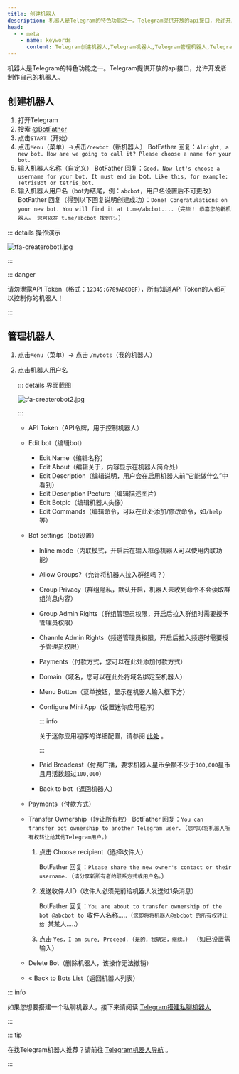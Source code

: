 ```yaml
---
title: 创建机器人
description: 机器人是Telegram的特色功能之一。Telegram提供开放的api接口，允许开发者制作自己的机器人。本文介绍了如何创建自己的机器人，以及管理机器人的各项功能说明。
head:
  - - meta
    - name: keywords
      content: Telegram创建机器人,Telegram机器人,Telegram管理机器人,Telegram编辑机器人,TG创建机器人,TG机器人,TG管理机器人,TG编辑机器人,电报创建机器人,电报机器人,电报管理机器人,电报编辑机器人
---
```


机器人是Telegram的特色功能之一。Telegram提供开放的api接口，允许开发者制作自己的机器人。

## 创建机器人

1. 打开Telegram
2. 搜索 [@BotFather](https://t.me/botfather)
3. 点击`START`（开始）
4. 点击`Menu`（菜单）->点击`/newbot`（新机器人）
    BotFather 回复：`Alright, a new bot. How are we going to call it? Please choose a name for your bot.`
5. 输入机器人名称（自定义）
    BotFather 回复：`Good. Now let's choose a username for your bot. It must end in `bot`. Like this, for example: TetrisBot or tetris_bot.`
6. 输入机器人用户名（bot为结尾，例：`abcbot`，用户名设置后不可更改）
    BotFather 回复（得到以下回复说明创建成功）：`Done! Congratulations on your new bot. You will find it at t.me/abcbot....`（`完毕！ 恭喜您的新机器人。 您可以在 t.me/abcbot 找到它。`）

::: details 操作演示

![tfa-createrobot1.jpg](https://cdn.jsdelivr.net/gh/tgwiki/images/tfa/createrobot1.jpg)

:::

::: danger

请勿泄露API Token（格式：`12345:6789ABCDEF`），所有知道API Token的人都可以控制你的机器人！

:::

## 管理机器人

1. 点击`Menu`（菜单）-> 点击 `/mybots`（我的机器人）

2. 点击机器人用户名

   ::: details 界面截图

   ![tfa-createrobot2.jpg](https://cdn.jsdelivr.net/gh/tgwiki/images/tfa/createrobot2.jpg)

   :::

   - API Token（API令牌，用于控制机器人）

   - Edit bot（编辑bot）

     - Edit Name（编辑名称）
     - Edit About（编辑关于，内容显示在机器人简介处）
     - Edit Description（编辑说明，用户会在启用机器人前“它能做什么”中看到）
     - Edit Description Pecture（编辑描述图片）
     - Edit Botpic（编辑机器人头像）
     - Edit Commands（编辑命令，可以在此处添加/修改命令，如`/help`等）

   - Bot settings（bot设置）

     - lnline mode（内联模式，开启后在输入框@机器人可以使用内联功能）
   
     - Allow Groups?（允许将机器人拉入群组吗？）
   
     - Group Privacy（群组隐私，默认开启，机器人未收到命令不会读取群组消息内容）
   
     - Group Admin Rights（群组管理员权限，开启后拉入群组时需要授予管理员权限）
   
     - Channle Admin Rights（频道管理员权限，开启后拉入频道时需要授予管理员权限）

     - Payments（付款方式，您可以在此处添加付款方式）

     - Domain（域名，您可以在此处将域名绑定至机器人）
   
     - Menu Button（菜单按钮，显示在机器人输入框下方）
   
     - Configure Mini App（设置迷你应用程序）
   
       ::: info
   
       关于迷你应用程序的详细配置，请参阅 [此处](./miniapp.html) 。
   
       :::
   
     - Paid Broadcast（付费广播，要求机器人星币余额不少于`100,000`星币且月活数超过`100,000`）

     - Back to bot（返回机器人）

   - Payments（付款方式） 
   
   - Transfer Ownership（转让所有权）
     BotFather 回复：`You can transfer bot ownership to another Telegram user.`（`您可以将机器人所有权转让给其他Telegram用户。`）
   
     1. 点击 Choose recipient（选择收件人）
   
        BotFather 回复：`Please share the new owner's contact or their username.`（`请分享新所有者的联系方式或用户名。`）
   
     2. 发送收件人ID（收件人必须先前给机器人发送过1条消息）
   
        BotFather 回复：`You are about to transfer ownership of the bot @abcbot to `收件人名称.....（`您即将将机器人@abcbot 的所有权转让给 `某某人.....）
   
     3. 点击 `Yes，I am sure, Proceed.`（`是的，我确定，继续。`）
        （如已设置需输入）
   
   - Delete Bot（删除机器人，该操作无法撤销）
   
   - « Back to Bots List（返回机器人列表）

::: info

如果您想要搭建一个私聊机器人，接下来请阅读 [Telegram搭建私聊机器人](./livegram.html)

:::

::: tip

在找Telegram机器人推荐？请前往 [Telegram机器人导航](https://dianbaosousuo.com/robot/) 。

:::